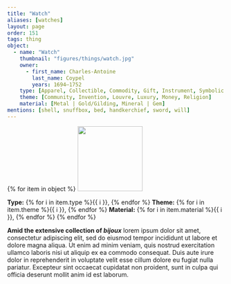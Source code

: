 ```yaml
---
title: "Watch"
aliases: [watches]
layout: page
order: 151
tags: thing
object:
  - name: "Watch"
    thumbnail: "figures/things/watch.jpg"
    owner:
      - first_name: Charles-Antoine
        last_name: Coypel
        years: 1694–1752
    type: [Apparel, Collectible, Commodity, Gift, Instrument, Symbolic Thing]
    theme: [Community, Invention, Louvre, Luxury, Money, Religion]
    material: [Metal | Gold/Gilding, Mineral | Gem]
mentions: [shell, snuffbox, bed, handkerchief, sword, will]
---
```


{% for item in object %}
<img src="/_assets/images/{{ item.thumbnail }}" width="150"/>

**Type:** {% for i in item.type %}{{ i }}, {% endfor %}
**Theme:** {% for i in item.theme %}{{ i }}, {% endfor %}
**Material:** {% for i in item.material %}{{ i }}, {% endfor %}
{% endfor %}

**Amid the extensive collection of *bijoux*** lorem ipsum dolor sit amet, consectetur adipiscing elit, sed do eiusmod tempor incididunt ut labore et dolore magna aliqua. Ut enim ad minim veniam, quis nostrud exercitation ullamco laboris nisi ut aliquip ex ea commodo consequat. Duis aute irure dolor in reprehenderit in voluptate velit esse cillum dolore eu fugiat nulla pariatur. Excepteur sint occaecat cupidatat non proident, sunt in culpa qui officia deserunt mollit anim id est laborum.
